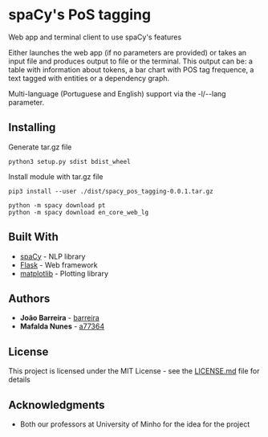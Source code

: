 # spaCy's PoS tagging

Web app and terminal client to use spaCy's features

Either launches the web app (if no parameters are provided) or takes an input file and produces output to file or the terminal. This output can be: a table with information about tokens, a bar chart with POS tag frequence, a text tagged with entities or a dependency graph.

Multi-language (Portuguese and English) support via the -l/--lang parameter.

## Installing

Generate tar.gz file

```
python3 setup.py sdist bdist_wheel
```

Install module with tar.gz file

```
pip3 install --user ./dist/spacy_pos_tagging-0.0.1.tar.gz
```

```
python -m spacy download pt
python -m spacy download en_core_web_lg
```

## Built With

* [spaCy](http://http://spacy.io/) - NLP library
* [Flask](http://flask.pocoo.org/) - Web framework
* [matplotlib](https://matplotlib.org/) - Plotting library 

## Authors

* **João Barreira** - [barreira](https://github.com/barreira)
* **Mafalda Nunes** - [a77364](https://github.com/a77364)

## License

This project is licensed under the MIT License - see the [LICENSE.md](LICENSE.md) file for details

## Acknowledgments

* Both our professors at University of Minho for the idea for the project
